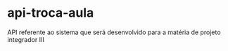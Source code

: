 # api-troca-aula
API referente ao sistema que será desenvolvido para a matéria de projeto integrador III
